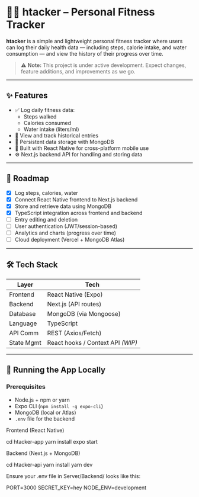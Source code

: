 # 🏃‍♂️ htacker – Personal Fitness Tracker

**htacker** is a simple and lightweight personal fitness tracker where users can log their daily health data — including steps, calorie intake, and water consumption — and view the history of their progress over time.

> ⚠️ **Note:** This project is under active development. Expect changes, feature additions, and improvements as we go.

---

## ✨ Features

- ✅ Log daily fitness data:
  - Steps walked
  - Calories consumed
  - Water intake (liters/ml)
- 📅 View and track historical entries
- 💾 Persistent data storage with MongoDB
- 📱 Built with React Native for cross-platform mobile use
- ⚙️ Next.js backend API for handling and storing data

---

## 🚧 Roadmap

- [x] Log steps, calories, water
- [x] Connect React Native frontend to Next.js backend
- [x] Store and retrieve data using MongoDB
- [x] TypeScript integration across frontend and backend
- [ ] Entry editing and deletion
- [ ] User authentication (JWT/session-based)
- [ ] Analytics and charts (progress over time)
- [ ] Cloud deployment (Vercel + MongoDB Atlas)

---

## 🛠️ Tech Stack

| Layer        | Tech                               |
|--------------|-------------------------------------|
| Frontend     | React Native (Expo)                 |
| Backend      | Next.js (API routes)                |
| Database     | MongoDB (via Mongoose)              |
| Language     | TypeScript                          |
| API Comm     | REST (Axios/Fetch)                  |
| State Mgmt   | React hooks / Context API *(WIP)*   |

---

## 🧪 Running the App Locally

### Prerequisites

- Node.js + npm or yarn
- Expo CLI (`npm install -g expo-cli`)
- MongoDB (local or Atlas)
- `.env` file for the backend
  
 Frontend (React Native)

 cd htacker-app
yarn install
expo start

Backend (Next.js + MongoDB)

cd htacker-api
yarn install
yarn dev

Ensure your .env file in Server/Backend/ looks like this:

PORT=3000
SECRET_KEY=hey
NODE_ENV=development
